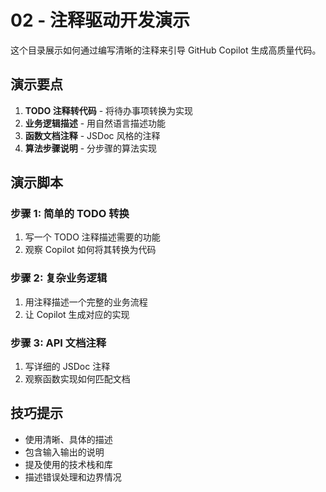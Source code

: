 # 02 - 注释驱动开发演示

这个目录展示如何通过编写清晰的注释来引导 GitHub Copilot 生成高质量代码。

## 演示要点

1. **TODO 注释转代码** - 将待办事项转换为实现
2. **业务逻辑描述** - 用自然语言描述功能
3. **函数文档注释** - JSDoc 风格的注释
4. **算法步骤说明** - 分步骤的算法实现

## 演示脚本

### 步骤 1: 简单的 TODO 转换
1. 写一个 TODO 注释描述需要的功能
2. 观察 Copilot 如何将其转换为代码

### 步骤 2: 复杂业务逻辑
1. 用注释描述一个完整的业务流程
2. 让 Copilot 生成对应的实现

### 步骤 3: API 文档注释
1. 写详细的 JSDoc 注释
2. 观察函数实现如何匹配文档

## 技巧提示

- 使用清晰、具体的描述
- 包含输入输出的说明
- 提及使用的技术栈和库
- 描述错误处理和边界情况
